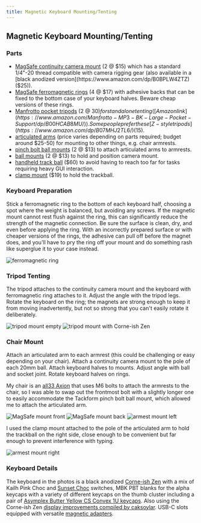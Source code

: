 ```yaml
---
title: Magnetic Keyboard Mounting/Tenting
---
```


## Magnetic Keyboard Mounting/Tenting

### Parts
- [MagSafe continuity camera mount](https://www.amazon.com/dp/B0BRKPVPQR) (2 @ $15) which has a standard 1/4"-20 thread compatible with camera rigging gear (also available in a [black anodized version](https://www.amazon.com/dp/B0BPLW4ZTZ) ($25)).
- [MagSafe ferromagnetic rings](https://www.amazon.com/dp/B09LQLZKSD) (4 @ $17) with adhesive backs that can be fixed to the bottom case of your keyboard halves. Beware cheap versions of these rings.
- [Manfrotto pocket tripods](https://splitkb.com/collections/keyboard-parts/products/manfrotto-pocket-tripod?variant=39254223814733) (2 @ $30) for standalone tenting ([Amazon link](https://www.amazon.com/Manfrotto-MP3-BK-Large-Pocket-Support/dp/B00HCAB8MU/)). Some people prefer these [Z-style tripods](https://www.amazon.com/dp/B07MHJ2TL6/) ($15).
- [articulated arms](https://www.tackform.com/products/4-75-stud-arm-dual-20mm-ball-couplers-enduro-series) (price varies depending on parts required; budget around $25-50) for mounting to other things, e.g. chair armrests.
- [pinch bolt ball mounts](https://www.tackform.com/products/20mm-aluminum-ball-1-4-20-6mm-thru-hole-25mm-height-enduro-series?variant=18305827799091) (2 @ $13) to attach articulated arms to armrests.
- [ball mounts](https://www.tackform.com/products/enduro-20mm-ball-to-cam-screw?_pos=7&_sid=80f616233&_ss=r) (2 @ $13) to hold and position camera mount.
- [handheld track ball](https://www.amazon.com/ELECOM-Trackball-Connection-Symmetory-Grip-Performance/dp/B08GSCC8RX) ($60) to avoid having to reach too far for tasks requiring heavy GUI interaction.
- [clamp mount](https://www.amazon.com/ULANZI-Camera-Monitor-Ballhead-Adapter/dp/B09W8KG7K7) ($19) to hold the trackball.

### Keyboard Preparation
Stick a ferromagnetic ring to the bottom of each keyboard half, choosing a spot where the weight is balanced, but avoiding any screws. If the magnetic mount cannot rest flush against the ring, this can significantly reduce the strength of the magnetic connection. Be sure the surface is clean, dry, and even before applying the ring. With an incorrectly prepared surface or with cheaper versions of the rings, the adhesive can pull off before the magnet does, and you'll have to pry the ring off your mount and do something rash like superglue it to your case instead.

![ferromagnetic ring](images/zen-ring.jpeg)

### Tripod Tenting
The tripod attaches to the continuity camera mount and the keyboard with ferromagnetic ring attaches to it. Adjust the angle with the tripod legs. Rotate the keyboard on the ring; the magnets are strong enough to keep it from moving inadvertently, but not so strong that you can't easily rotate it deliberately.

![tripod mount empty](images/tripod.jpeg)
![tripod mount with Corne-ish Zen](images/tripod-zen.jpeg)

### Chair Mount
Attach an articulated arm to each armrest (this could be challenging or easy depending on your chair). Attach a continuity camera mount to the pole of each 20mm ball. Attach keyboard halves to mounts. Adjust angle with ball and socket joint. Rotate keyboard halves on rings.

My chair is an [all33 Axion](https://all33.com/products/backstrong-chair) that uses M6 bolts to attach the armrests to the chair, so I was able to swap out the frontmost bolt with a slightly longer one to easily accommodate the Tackform pinch bolt ball mount, which allowed me to attach the articulated arm.

![MagSafe mount front](images/magsafe-mount.jpeg)
![MagSafe mount back](images/magsafe-mount-back.jpeg)
![armest mount left](images/armrest-left.jpeg)

I used the clamp mount attached to the pole of the articulated arm to hold the trackball on the right side, close enough to be convenient but far enough to prevent interference with typing.

![armest mount right](images/armrest-right.jpeg)

### Keyboard Details

The keyboard in the photos is a black anodized [Corne-ish Zen](https://lowprokb.ca/collections/keyboards/products/corne-ish-zen) with a mix of Kailh Pink Choc and [Sunset Choc](https://lowprokb.ca/products/sunset-tactile-choc-switches?pr_prod_strat=use_description&pr_rec_id=83b5c9319&pr_rec_pid=7257177358500&pr_ref_pid=6041157894308&pr_seq=uniform) switches, MBK PBT blanks for the alpha keycaps with a variety of different keycaps on the thumb cluster including a pair of [Asymplex Butter Yellow CS Convex 1U keycaps](https://www.asymplex.xyz/product/chicagosteno-convex-caps). Also using the Corne-ish Zen [display improvements compiled by caksoylar](https://gist.github.com/caksoylar/c411313990978e1903c244f03039187a). USB-C slots equipped with versatile [magnetic adapters](https://www.amazon.com/gp/product/B09YNKT2QS/).

